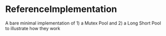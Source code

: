 # ReferenceImplementation
A bare minimal implementation of 1) a Mutex Pool and 2) a Long Short Pool to illustrate how they work
